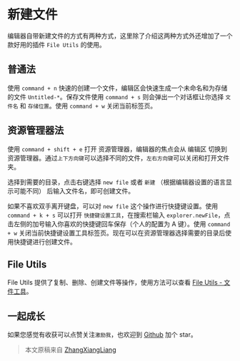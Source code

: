 # 新建文件

编辑器自带新建文件的方式有两种方式，这里除了介绍这两种方式外还增加了一个款好用的插件 `File Utils` 的使用。

## 普通法
使用 `command + n` 快速的创建一个文件，编辑区会快速生成一个未命名和为存储的文件 `Untitled-*`。保存文件使用 `command + s` 则会弹出一个对话框让你选择 `文件名` 和 `存储位置`。使用 `command + w` 关闭当前标签页。

## 资源管理器法
使用 `command + shift + e` 打开 资源管理器，编辑器的焦点会从 编辑区 切换到 资源管理器。通过`上下方向键`可以选择不同的文件，`左右方向键`可以关闭和打开文件夹。

选择到需要的目录，点击右键选择 `new file` 或者 `新建` （根据编辑器设置的语言显示可能不同） 后输入文件名，即可创建文件。

如果不喜欢双手离开键盘，可以对 `new file` 这个操作进行快捷键设置。使用 `command + k + s` 可以打开 `快捷键设置工具`，在搜索栏输入 `explorer.newFile`，点击左侧的加号输入你喜欢的快捷键回车保存（个人的配置为 A 键）。使用 `command + w` 关闭当前快捷键设置工具标签页。现在可以在资源管理器选择需要的目录后使用快捷键进行创建文件。

## File Utils
File Utils 提供了复制、删除、创建文件等操作，使用方法可以查看 [File Utils - 文件工具](extension-file-utils.md)。
## 一起成长

如果您感觉有收获可以点赞关注`激励我`，也欢迎到 [Github](https://github.com/zhangxiangliang/vscode-tutorial) 加个 star。

> 本文原稿来自 [ZhangXiangLiang](https://github.com/zhangxiangliang)